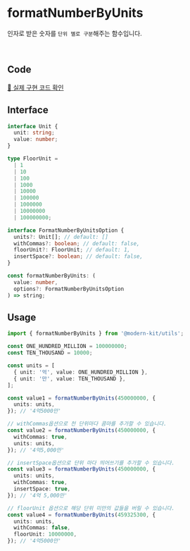 # formatNumberByUnits

인자로 받은 숫자를 `단위 별로 구분`해주는 함수입니다.

<br />

## Code
[🔗 실제 구현 코드 확인](https://github.com/modern-agile-team/modern-kit/blob/main/packages/utils/src/formatter/formatNumberByUnits/index.ts)

## Interface
```ts title="typescript"
interface Unit {
  unit: string;
  value: number;
}

type FloorUnit =
  | 1
  | 10
  | 100
  | 1000
  | 10000
  | 100000
  | 1000000
  | 10000000
  | 100000000;

interface FormatNumberByUnitsOption {
  units?: Unit[]; // default: []
  withCommas?: boolean; // default: false,
  floorUnit?: FloorUnit; // default: 1,
  insertSpace?: boolean; // default: false,
}

const formatNumberByUnits: (
  value: number,
  options?: FormatNumberByUnitsOption
) => string;
```

## Usage
```ts title="typescript"
import { formatNumberByUnits } from '@modern-kit/utils';

const ONE_HUNDRED_MILLION = 100000000;
const TEN_THOUSAND = 10000;

const units = [
  { unit: '억', value: ONE_HUNDRED_MILLION },
  { unit: '만', value: TEN_THOUSAND },
];

const value1 = formatNumberByUnits(450000000, {
  units: units,
}); // '4억5000만'

// withCommas옵션으로 천 단위마다 콤마를 추가할 수 있습니다.
const value2 = formatNumberByUnits(450000000, {
  withCommas: true,
  units: units,
}); // '4억5,000만'

// insertSpace옵션으로 단위 마다 띄어쓰기를 추가할 수 있습니다.
const value3 = formatNumberByUnits(450000000, {
  units: units,
  withCommas: true,
  insertSpace: true,
}); // '4억 5,000만'

// floorUnit 옵션으로 해당 단위 미만의 값들을 버릴 수 있습니다.
const value4 = formatNumberByUnits(459325300, {
  units: units,
  withCommas: false,
  floorUnit: 10000000,
}); // '4억5000만'
```
